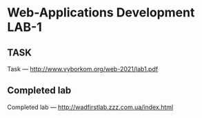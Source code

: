 # Web-Applications Development LAB-1

## TASK
Task — http://www.vyborkom.org/web-2021/lab1.pdf

## Completed lab
Completed lab — http://wadfirstlab.zzz.com.ua/index.html
